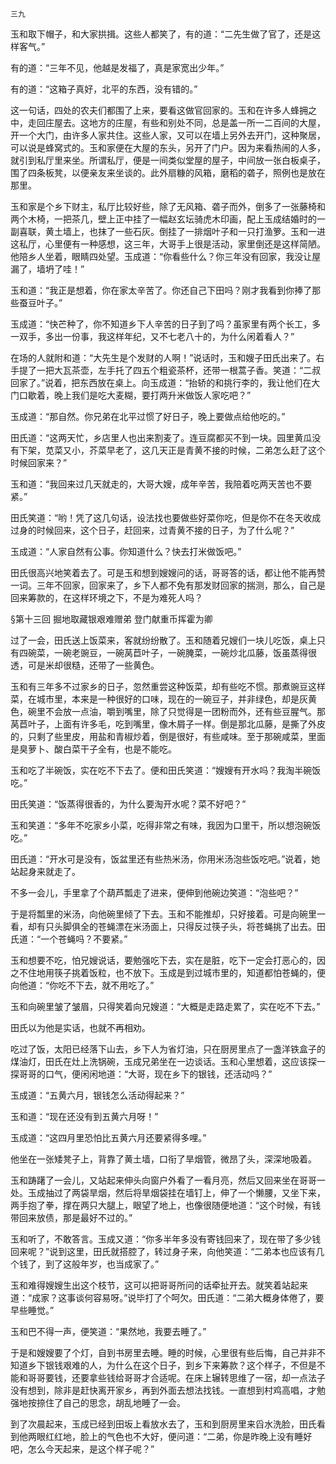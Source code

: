     三九 

   玉和取下帽子，和大家拱揖。这些人都笑了，有的道：“二先生做了官了，还是这样客气。”

   有的道：“三年不见，他越是发福了，真是家宽出少年。”

   有的道：“这箱子真好，北平的东西，没有错的。”

   这一句话，四处的农夫们都围了上来，要看这做官回家的。玉和在许多人蜂拥之中，走回庄屋去。这地方的庄屋，有些和别处不同，总是盖一所一二百间的大屋，开一个大门，由许多人家共住。这些人家，又可以在墙上另外去开门，这种聚居，可以说是蜂窝式的。玉和家便在大屋的东头，另开了门户。因为来看热闹的人多，就引到私厅里来坐。所谓私厅，便是一间类似堂屋的屋子，中间放一张白板桌子，围了四条板凳，以便亲友来坐谈的。此外扇糠的风箱，磨稻的砻子，照例也是放在那里。

   玉和家是个乡下财主，私厅比较好些，除了无风箱、砻子而外，倒多了一张藤椅和两个木椅，一把茶几，壁上正中挂了一幅赵玄坛骑虎木印画，配上玉成结婚时的一副喜联，黄土墙上，也抹了一些石灰。倒挂了一排烟叶子和一只打渔箩。玉和一进这私厅，心里便有一种感想，这三年，大哥手上很是活动，家里倒还是这样简陋。他陪乡人坐着，眼睛四处望。玉成道：“你看些什么？你三年没有回家，我没让屋漏了，墙坍了哇！”

   玉和道：“我正是想着，你在家太辛苦了。你还自己下田吗？刚才我看到你捧了那些蚕豆叶子。”

   玉成道：“快芒种了，你不知道乡下人辛苦的日子到了吗？虽家里有两个长工，多一双手，多出一份事，我这样年纪，又不七老八十的，为什么闲着看人？”

   在场的人就附和道：“大先生是个发财的人啊！”说话时，玉和嫂子田氏出来了。右手提了一把大瓦茶壶，左手托了四五个粗瓷茶杯，还带一根蒿子香。笑道：“二叔回家了。”说着，把东西放在桌上。向玉成道：“抬轿的和挑行李的，我让他们在大门口歇着，晚上我们是吃大麦糊，要打两升米做饭人家吃吧？”

   玉成道：“那自然。你兄弟在北平过惯了好日子，晚上要做点给他吃的。”

   田氏道：“这两天忙，乡店里人也出来割麦了。连豆腐都买不到一块。园里黄瓜没有下架，苋菜又小，芥菜早老了，这几天正是青黄不接的时候，二弟怎么赶了这个时候回家来？”

   玉和道：“我回来过几天就走的，大哥大嫂，成年辛苦，我陪着吃两天苦也不要紧。”

   田氏笑道：“哟！凭了这几句话，设法找也要做些好菜你吃，但是你不在冬天收成过身的时候回来，这个日子，赶回来，过青黄不接的日子，为了什么呢？”

   玉成道：“人家自然有公事。你知道什么？快去打米做饭吧。”

   田氏很高兴地笑着去了。可是玉和想到嫂嫂问的话，哥哥答的话，都让他不能再赞一词。三年不回家，回家来了，乡下人都不免有那发财回家的揣测，那么，自己是回来筹款的，在这样环境之下，不是为难死人吗？

   §第十三回 掘地取藏银艰难赠弟 登门献重币挥霍为卿

   过了一会，田氏送上饭菜来，客就纷纷散了。玉和随着兄嫂们一块儿吃饭，桌上只有四碗菜，一碗老豌豆，一碗莴苣叶子，一碗腌菜，一碗炒北瓜藤，饭虽蒸得很透，可是米却很糙，还带了一些黄色。

   玉和有三年多不过家乡的日子，忽然重尝这种饭菜，却有些吃不惯。那煮豌豆这样菜，在城市里，本来是一种很好的口味，现在的一碗豆子，并非绿色，却是灰黄色，碗里不会放一点油，嚼到嘴里，除了只觉得是一团粉而外，还有些豆腥气。那莴苣叶子，上面有许多毛，吃到嘴里，像木屑子一样。倒是那北瓜藤，是撕了外皮的，只剩了些里皮，用盐和青椒炒着，倒是很好，有些咸味。至于那碗咸菜，里面是臭萝卜、酸白菜干子全有，也是不能吃。

   玉和吃了半碗饭，实在吃不下去了。便和田氏笑道：“嫂嫂有开水吗？我淘半碗饭吃。”

   田氏笑道：“饭蒸得很香的，为什么要淘开水呢？菜不好吧？”

   玉和笑道：“多年不吃家乡小菜，吃得非常之有味，我因为口里干，所以想泡碗饭吃。”

   田氏道：“开水可是没有，饭盆里还有些热米汤，你用米汤泡些饭吃吧。”说着，她站起身来就走了。

   不多一会儿，手里拿了个葫芦瓢走了进来，便伸到他碗边笑道：“泡些吧？”

   于是将瓢里的米汤，向他碗里倾了下去。玉和不能推却，只好接着。可是向碗里一看，却有只头脚俱全的苍蝇漂在米汤面上，只得反过筷子头，将苍蝇挑了出去。田氏道：“一个苍蝇吗？不要紧。”

   玉和想要不吃，怕兄嫂说话，要勉强吃下去，实在是脏，吃下一定会打恶心的，因之不住地用筷子挑着饭粒，也不放下。玉成是到过城市里的，知道都怕苍蝇的，便向他道：“你吃不下去，就不用吃了。”

   玉和向碗里皱了皱眉，只得笑着向兄嫂道：“大概是走路走累了，实在吃不下去。”

   田氏以为他是实话，也就不再相劝。

   吃过了饭，太阳已经落下山去，乡下人为省灯油，只在厨房里点了一盏洋铁盒子的煤油灯，田氏在灶上洗锅碗，玉成兄弟坐在一边谈话。玉和心里想着，这应该探一探哥哥的口气，便闲闲地道：“大哥，现在乡下的银钱，还活动吗？”

   玉成道：“五黄六月，银钱怎么活动得起来？”

   玉和道：“现在还没有到五黄六月呀！”

   玉成道：“这四月里恐怕比五黄六月还要紧得多哩。”

   他坐在一张矮凳子上，背靠了黄土墙，口衔了旱烟管，微昂了头，深深地吸着。

   玉和踌躇了一会儿，又站起来伸头向窗户外看了一看月亮，然后又回来坐在哥哥一处。玉成抽过了两袋旱烟，然后将旱烟袋挂在墙钉上，伸了一个懒腰，又坐下来，两手抱了拳，撑在两只大腿上，眼望了地上，也像很随便地道：“这个时候，有钱带回来放债，那是最好不过的。”

   玉和听了，不敢答言。玉成又道：“你多半年多没有寄钱回来了，现在带了多少钱回来呢？”说到这里，田氏就搭腔了，转过身子来，向他笑道：“二弟本也应该有几个钱了，到了这般年岁，也当成家了。”

   玉和难得嫂嫂生出这个枝节，这可以把哥哥所问的话牵扯开去。就笑着站起来道：“成家？这事谈何容易呀。”说毕打了个呵欠。田氏道：“二弟大概身体倦了，要早些睡觉。”

   玉和巴不得一声，便笑道：“果然地，我要去睡了。”

   于是和嫂嫂要了个灯，自到书房里去睡。睡的时候，心里很有些后悔，自己并非不知道乡下银钱艰难的人，为什么在这个日子，到乡下来筹款？这个样子，不但是不能和哥哥要钱，还要拿些钱给哥哥才合适呢。在床上辗转思维了一宿，却一点法子没有想到，除非是赶快离开家乡，再到外面去想法找钱。一直想到村鸡高唱，才勉强地按捺住了自己的思念，胡乱地睡了一会。

   到了次晨起来，玉成已经到田坂上看放水去了，玉和到厨房里来舀水洗脸，田氏看到他两眼红红地，脸上的气色也不大好，便问道：“二弟，你是昨晚上没有睡好吧，怎么今天起来，是这个样子呢？”

